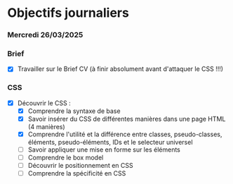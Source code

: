 # Objectifs journaliers

### Mercredi 26/03/2025

### Brief

- [x] Travailler sur le Brief CV (à finir absolument avant d'attaquer le CSS !!!)

### CSS

- [x] Découvrir le CSS :
  - [x] Comprendre la syntaxe de base
  - [x] Savoir insérer du CSS de différentes manières dans une page HTML (4 manières)
  - [x] Comprendre l'utilité et la différence entre classes, pseudo-classes, éléments, pseudo-éléments, IDs et le selecteur universel
  - [ ] Savoir appliquer une mise en forme sur les éléments
  - [ ] Comprendre le box model
  - [ ] Découvrir le positionnement en CSS
  - [ ] Comprendre la spécificité en CSS
